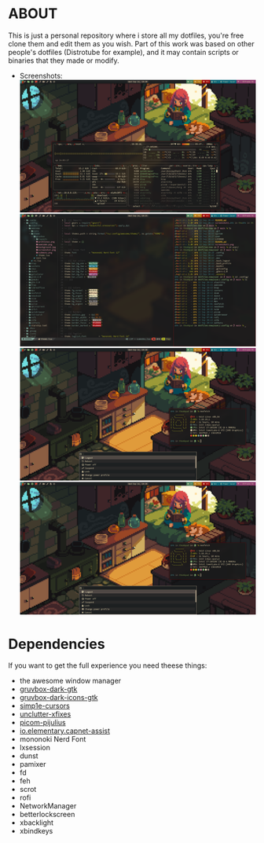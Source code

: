 # ABOUT
This is just a personal repository where i store all my dotfiles, you're free clone them and edit them as you wish. Part of this work was based on other people's dotfiles (Distrotube for example), and it may contain scripts or binaries that they made or modify.

* Screenshots:
![Screenshot1](screenshot1.png "Screenshot 1")
![Screenshot2](screenshot2.png "Screenshot 2")
![Screenshot3](screenshot3.png "Screenshot 3")
![Screenshot4](screenshot3.png "Screenshot 4")

# Dependencies
If you want to get the full experience you need theese things:
* the awesome window manager
* [gruvbox-dark-gtk](https://github.com/jmattheis/gruvbox-dark-gtk)
* [gruvbox-dark-icons-gtk](https://github.com/jmattheis/gruvbox-dark-icons-gtk)
* [simp1e-cursors](https://gitlab.com/zoli111/simp1e)
* [unclutter-xfixes](https://github.com/nowrep/unclutter-xfixes)
* [picom-pijulius](https://github.com/pijulius/picom)
* [io.elementary.capnet-assist](https://github.com/elementary/capnet-assist)
* mononoki Nerd Font
* lxsession
* dunst
* pamixer
* fd
* feh
* scrot
* rofi
* NetworkManager
* betterlockscreen
* xbacklight
* xbindkeys
